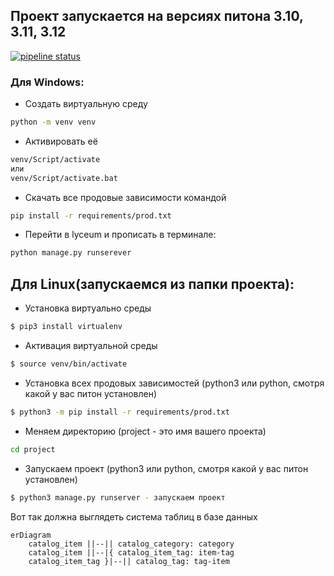 ## Проект запускается на версиях питона 3.10, 3.11, 3.12
[![pipeline status](https://gitlab.crja72.ru/django/2024/spring/course/students/199562-sav1ngeorgiy-course-1112/badges/main/pipeline.svg)](https://gitlab.crja72.ru/django/2024/spring/course/students/199562-sav1ngeorgiy-course-1112/-/commits/main)

### Для Windows:
* Создать виртуальную среду
```bash
python -m venv venv
```
* Активировать её
```bash
venv/Script/activate
или
venv/Script/activate.bat
```
* Скачать все продовые зависимости командой
```bash
pip install -r requirements/prod.txt
```
* Перейти в lyceum и прописать в терминале:
```bash
python manage.py runserever
```

## Для Linux(запускаемся из папки проекта):
* Установка виртуально среды
```bash
$ pip3 install virtualenv
```
* Активация виртуальной среды
```bash
$ source venv/bin/activate
```
* Установка всех продовых зависимостей
(python3 или python, смотря какой у вас питон установлен)
```bash
$ python3 -m pip install -r requirements/prod.txt
```
* Меняем директорию
(project - это имя вашего проекта)
```bash
cd project
```
* Запускаем проект
(python3 или python, смотря какой у вас питон установлен)
```bash
$ python3 manage.py runserver - запускаем проект
```

Вот так должна выглядеть система таблиц в базе данных
```mermaid
erDiagram
    catalog_item ||--|| catalog_category: category
    catalog_item ||--|{ catalog_item_tag: item-tag
    catalog_item_tag }|--|| catalog_tag: tag-item
```